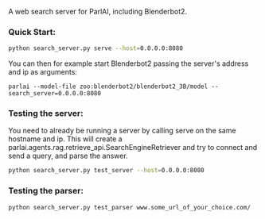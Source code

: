 A web search server for ParlAI, including Blenderbot2.

### Quick Start:

```bash
python search_server.py serve --host=0.0.0.0:8080
```

You can then for example start Blenderbot2 passing the server's address and ip as arguments:
```
parlai --model-file zoo:blenderbot2/blenderbot2_3B/model --search_server=0.0.0.0:8080
```

### Testing the server:
You need to already be running a server by calling serve on the same hostname and ip. 
This will create a parlai.agents.rag.retrieve_api.SearchEngineRetriever and try to connect 
and send a query, and parse the answer.

```bash
python search_server.py test_server --host=0.0.0.0:8080
```

### Testing the parser:

```bash
python search_server.py test_parser www.some_url_of_your_choice.com/
```
